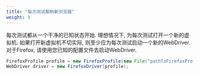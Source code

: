 ```yaml
---
title: "每次测试都刷新浏览器"
weight: 9
---
```

 

每次测试都从一个干净的已知状态开始. 
理想情况下, 为每次测试打开一个新的虚拟机. 
如果打开新虚拟机不切实际, 则至少应为每次测试启动一个新的WebDriver. 
对于Firefox, 请使用您已知的配置文件去启动WebDriver.

```java
FirefoxProfile profile = new FirefoxProfile(new File("pathToFirefoxProfile"));
WebDriver driver = new FirefoxDriver(profile);
```
